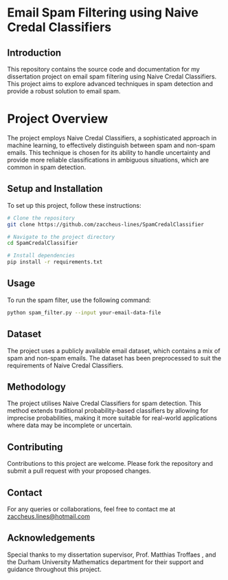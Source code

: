 # Email Spam Filtering using Naive Credal Classifiers

## Introduction
This repository contains the source code and documentation for my dissertation project on email spam filtering using Naive Credal Classifiers. This project aims to explore advanced techniques in spam detection and provide a robust solution to email spam.

# Project Overview
The project employs Naive Credal Classifiers, a sophisticated approach in machine learning, to effectively distinguish between spam and non-spam emails. This technique is chosen for its ability to handle uncertainty and provide more reliable classifications in ambiguous situations, which are common in spam detection.


## Setup and Installation
To set up this project, follow these instructions:

```bash
# Clone the repository
git clone https://github.com/zaccheus-lines/SpamCredalClassifier

# Navigate to the project directory
cd SpamCredalClassifier

# Install dependencies
pip install -r requirements.txt
```
## Usage
To run the spam filter, use the following command:

```bash
python spam_filter.py --input your-email-data-file
```

## Dataset
The project uses a publicly available email dataset, which contains a mix of spam and non-spam emails. The dataset has been preprocessed to suit the requirements of Naive Credal Classifiers.

## Methodology
The project utilises Naive Credal Classifiers for spam detection. This method extends traditional probability-based classifiers by allowing for imprecise probabilities, making it more suitable for real-world applications where data may be incomplete or uncertain.


## Contributing
Contributions to this project are welcome. Please fork the repository and submit a pull request with your proposed changes.

## Contact
For any queries or collaborations, feel free to contact me at zaccheus.lines@hotmail.com

## Acknowledgements
Special thanks to my dissertation supervisor, Prof. Matthias Troffaes , and the Durham University Mathematics department for their support and guidance throughout this project.


